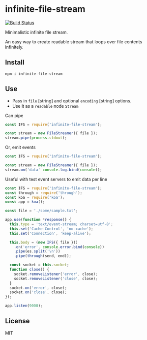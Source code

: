 # infinite-file-stream
[![Build Status](https://travis-ci.org/andrewshatnyy/infinite-file-stream.svg?branch=master)](https://travis-ci.org/andrewshatnyy/infinite-file-stream)

Minimalistic infinite file stream.

An easy way to create readable stream that loops over file contents infinitely. 

## Install

`npm i infinite-file-stream`

## Use

* Pass in `file` [string] and optional `encoding` [string] options.
* Use it as a `readable` node `Stream`

Can pipe

``` js
const IFS = require('infinite-file-stream');

const stream = new FileStreamer({ file });
stream.pipe(process.stdout);

```

Or, emit events

``` js
const IFS = require('infinite-file-stream');

const stream = new FileStreamer({ file });
stream.on('data' console.log.bind(console));
```

Useful with test event servers to emit data per line

``` js
const IFS = require('infinite-file-stream');
const through = require('through');
const koa = require('koa');
const app = koa();

const file = './some/sample.txt';

app.use(function *response() {
  this.type = 'text/event-stream; charset=utf-8';
  this.set('Cache-Control', 'no-cache');
  this.set('Connection', 'keep-alive');

  this.body = (new IFS({ file }))
    .on('error', console.error.bind(console))
    .pipe(es.split('\n'))
    .pipe(through(send, end));

  const socket = this.socket;
  function close() {
    socket.removeListener('error', close);
    socket.removeListener('close', close);
  }
  socket.on('error', close);
  socket.on('close', close);
});

app.listen(9000);

```

## License

MIT